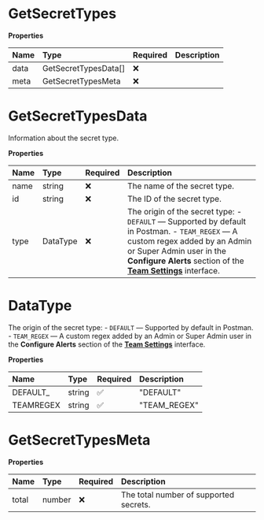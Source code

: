 # GetSecretTypes

**Properties**

| Name | Type                 | Required | Description |
| :--- | :------------------- | :------- | :---------- |
| data | GetSecretTypesData[] | ❌       |             |
| meta | GetSecretTypesMeta   | ❌       |             |

# GetSecretTypesData

Information about the secret type.

**Properties**

| Name | Type     | Required | Description                                                                                                                                                                                                                                                                                    |
| :--- | :------- | :------- | :--------------------------------------------------------------------------------------------------------------------------------------------------------------------------------------------------------------------------------------------------------------------------------------------- |
| name | string   | ❌       | The name of the secret type.                                                                                                                                                                                                                                                                   |
| id   | string   | ❌       | The ID of the secret type.                                                                                                                                                                                                                                                                     |
| type | DataType | ❌       | The origin of the secret type: - `DEFAULT` — Supported by default in Postman. - `TEAM_REGEX` — A custom regex added by an Admin or Super Admin user in the **Configure Alerts** section of the [**Team Settings**](https://learning.postman.com/docs/administration/team-settings/) interface. |

# DataType

The origin of the secret type: - `DEFAULT` — Supported by default in Postman. - `TEAM_REGEX` — A custom regex added by an Admin or Super Admin user in the **Configure Alerts** section of the [**Team Settings**](https://learning.postman.com/docs/administration/team-settings/) interface.

**Properties**

| Name      | Type   | Required | Description  |
| :-------- | :----- | :------- | :----------- |
| DEFAULT\_ | string | ✅       | "DEFAULT"    |
| TEAMREGEX | string | ✅       | "TEAM_REGEX" |

# GetSecretTypesMeta

**Properties**

| Name  | Type   | Required | Description                            |
| :---- | :----- | :------- | :------------------------------------- |
| total | number | ❌       | The total number of supported secrets. |

<!-- This file was generated by liblab | https://liblab.com/ -->
